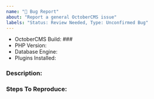 ```yaml
---
name: "🐛 Bug Report"
about: "Report a general OctoberCMS issue"
labels: "Status: Review Needed, Type: Unconfirmed Bug"
---
```


-   OctoberCMS Build: ### <!-- Or Commit hash if using composer -->
-   PHP Version:
-   Database Engine: <!-- Remove if not using a database -->
-   Plugins Installed: <!-- In the format of Author.Plugin-v1.2.0 -->

### Description:

<!-- Describe the issue encountered and what should actually be happening instead in as much detail as possible-->

### Steps To Reproduce:

<!-- (Describe the steps to reproduce the problem here) -->
